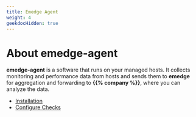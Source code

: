 ```yaml
---
title: Emedge Agent
weight: 4
geekdocHidden: true
---
```


# About emedge-agent
**emedge-agent** is a software that runs on your managed hosts. It collects monitoring and performance data from hosts and sends them to **emedge** for aggregation and forwarding to **{{% company %}}**, where you can analyze the data.

* <a href="/getting_started/emedge/emedge-agent/installation">Installation</a>
* <a href="/getting_started/emedge/emedge-agent/config_checks">Configure Checks</a>
